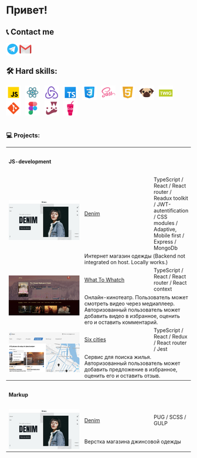 # Привет!

## 📞 Contact me
<a href="https://t.me/BulatSRC">
  <img align="left" alt="My Telegram" width="35px" src="https://raw.githubusercontent.com/BulatCC/BulatCC/main/img/icon/icon-telegram.svg" />
</a>
<a href="mailto:bulatsrc@gmail.com">
  <img align="left" alt="My e-mail" width="35px" src="https://raw.githubusercontent.com/BulatCC/BulatCC/main/img/icon/icon-email.svg" />
</a>

<br/><br/>

## 🛠 Hard skills:

<div>
    <picture>
        <img title="JavaScript" alt="JavaScript" width="40px" src="https://raw.githubusercontent.com/BulatCC/BulatCC/main/img/icon/js.svg" />
    </picture>
    &nbsp;
    <picture>
        <img title="React" alt="React" width="40px" src="https://raw.githubusercontent.com/BulatCC/BulatCC/main/img/icon/icon-react.svg" />
    </picture>
    &nbsp;
    <picture>
        <img title="Redux" alt="Redux" width="40px" src="https://raw.githubusercontent.com/BulatCC/BulatCC/main/img/icon/redux.svg" />
    </picture>
    &nbsp;
    <picture>
        <img title="TypeScript" alt="TypeScript" width="40px" src="https://raw.githubusercontent.com/BulatCC/BulatCC/main/img/icon/ts.png" />
    </picture>
    &nbsp;
    <picture>
        <img title="Css" alt="Css" width="40px" src="https://raw.githubusercontent.com/BulatCC/BulatCC/main/img/icon/css.png" />
    </picture>
    &nbsp;
    <picture>
        <img title="Sass" alt="Sass" width="40px" src="https://raw.githubusercontent.com/BulatCC/BulatCC/main/img/icon/sass.svg" />
    </picture>
    &nbsp;
    <picture>
        <img title="Html" alt="Html" width="40px" src="https://raw.githubusercontent.com/BulatCC/BulatCC/main/img/icon/html.svg" />
    </picture>
    &nbsp;
    <picture>
        <img title="Pug" alt="Pug" width="40px" src="https://raw.githubusercontent.com/BulatCC/BulatCC/main/img/icon/pug.svg" />
    </picture>
    &nbsp;
    <picture>
        <img title="Twig" alt="Twig" width="40px" src="https://raw.githubusercontent.com/BulatCC/BulatCC/main/img/icon/twig.png" />
    </picture>
    &nbsp;
    <picture>
        <img title="Git" alt="Git" width="40px" src="https://raw.githubusercontent.com/BulatCC/BulatCC/main/img/icon/git.svg" />
    </picture>
    &nbsp;
    <picture>
        <img title="Figma" alt="Figma" width="40px" src="https://raw.githubusercontent.com/BulatCC/BulatCC/main/img/icon/figma.png" />
    </picture>
    &nbsp;
    <picture>
        <img title="Jest" alt="Jest" width="40px" src="https://raw.githubusercontent.com/BulatCC/BulatCC/main/img/icon/jest.png" />
    </picture>
    &nbsp;
    <picture>
        <img title="Gulp" alt="Gulp" width="40px" src="https://raw.githubusercontent.com/BulatCC/BulatCC/main/img/icon/gulp.svg" />
    </picture>
</div>
  





<br/>

### 💻 Projects:

<table>
  <tr>
    <th colspan="3" height="70" align="left">JS-development</th>
  </tr>

  <!-- Denim -->
  <tr>
    <td rowspan="2" width="200">
      <a href="https://what-to-watch-aoa6.vercel.app/" target="_blank">
        <img width="100%" height="auto" src="https://raw.githubusercontent.com/BulatCC/BulatCC/main/img/denim.jpg" title="Denim" alt="Denim">
      </a>
    </td>
    <td width="180" height="60">
      <a href="https://github.com/BulatCC/what-to-watch" target="_blank">Denim</a>
	</td>
    <td>TypeScript / React / React router / Readux toolkit / JWT-autentification / CSS modules / Adaptive, Mobile first / Express / MongoDb</td>
  </tr>
  <tr>
    <td colspan="2">Интернет магазин одежды (Backend not integrated on host. Locally works.)</td>
  </tr>
  <!-- What To Watch -->
  <tr>
    <td rowspan="2" width="200">
      <a href="https://what-to-watch-aoa6.vercel.app/" target="_blank">
        <img width="100%" height="auto" src="https://raw.githubusercontent.com/BulatCC/BulatCC/main/img/wtw.jpg" title="What To Whatch" alt="What To Whatch">
      </a>
    </td>
    <td width="180" height="60">
      <a href="https://github.com/BulatCC/what-to-watch" target="_blank">What To Whatch</a>
	</td>
    <td>TypeScript / React / React router / React context</td>
  </tr>
  <tr>
    <td colspan="2">Онлайн-кинотеатр. Пользователь может смотреть видео через медиаплеер. Авторизованный пользователь может добавить видео в избранное, оценить его и оставить комментарий.</td>
  </tr>
  
  <!-- Six-cities -->
  <tr>
    <td rowspan="2" width="200">
      <a href="https://six-cities-eosin.vercel.app/" target="_blank">
        <img width="100%" height="auto" src="https://raw.githubusercontent.com/BulatCC/BulatCC/main/img/six-citeis.jpg" title="Six-cities" alt="Six-cities">
      </a>
    </td>
    <td width="180" height="60">
      <a href="https://github.com/BulatCC/six-cities" target="_blank">Six cities</a>
    </td>
    <td>TypeScript / React / Redux / React router / Jest</td>
  </tr>
  <tr>
    <td colspan="2">Сервис для поиска жилья. Авторизованный пользователь может добавить предложение в избранное, оценить его и оставить отзыв.</td>
  </tr>

  <tr>
    <th colspan="3" height="70" align="left"  ">Markup</th>
  </tr>
  
  <!-- Denim -->
  <tr>
    <td rowspan="2" width="200">
      <a href="https://bulatcc.github.io/denim/" target="_blank">
        <img width="100%" height="auto" src="https://raw.githubusercontent.com/BulatCC/BulatCC/main/img/denim.jpg" title="Denim" alt="Denim">
      </a>
    </td>
    <td width="180" height="60">
      <a href="https://github.com/BulatCC/shop-markup" target="_blank">Denim</a>
	</td>
    <td>PUG / SCSS / GULP</td>
  </tr>
  <tr>
    <td colspan="2">Верстка магазина джинсовой одежды</td>
  </tr>
  
</table> 
